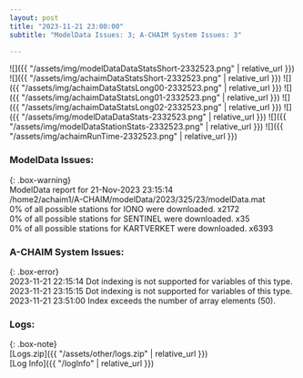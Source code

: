 ```yaml
---
layout: post
title: "2023-11-21 23:00:00"
subtitle: "ModelData Issues: 3; A-CHAIM System Issues: 3"

---
```


![]({{ "/assets/img/modelDataDataStatsShort-2332523.png" | relative_url }})
![]({{ "/assets/img/achaimDataStatsShort-2332523.png" | relative_url }})
![]({{ "/assets/img/achaimDataStatsLong00-2332523.png" | relative_url }})
![]({{ "/assets/img/achaimDataStatsLong01-2332523.png" | relative_url }})
![]({{ "/assets/img/achaimDataStatsLong02-2332523.png" | relative_url }})
![]({{ "/assets/img/modelDataDataStats-2332523.png" | relative_url }})
![]({{ "/assets/img/modelDataStationStats-2332523.png" | relative_url }})
![]({{ "/assets/img/achaimRunTime-2332523.png" | relative_url }})


### ModelData Issues:  
  
{: .box-warning}  
 ModelData report for 21-Nov-2023 23:15:14   
 /home2/achaim1/A-CHAIM/modelData/2023/325/23/modelData.mat   
 0% of all possible stations for IONO were downloaded. x2172   
 0% of all possible stations for SENTINEL were downloaded. x35   
 0% of all possible stations for KARTVERKET were downloaded. x6393   
  
### A-CHAIM System Issues:  
  
{: .box-error}  
2023-11-21 22:15:14 Dot indexing is not supported for variables of this type.  
2023-11-21 23:15:15 Dot indexing is not supported for variables of this type.  
2023-11-21 23:51:00 Index exceeds the number of array elements (50).  

### Logs:  
  
{: .box-note}  
[Logs.zip]({{ "/assets/other/logs.zip" | relative_url }})  
[Log Info]({{ "/logInfo" | relative_url }})  
